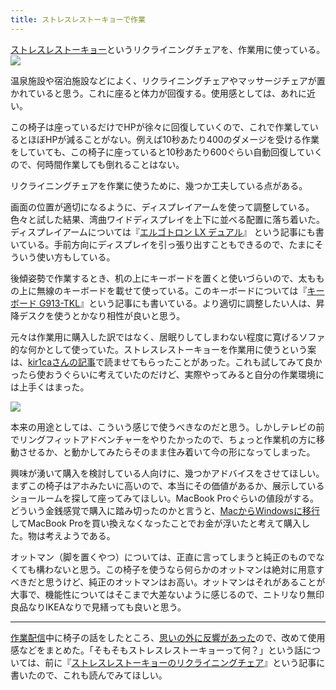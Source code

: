 ```yaml
---
title: ストレスレストーキョーで作業
---
```

[ストレスレストーキョー](https://www.amazon.co.jp/dp/B08B3NM7RW)というリクライニングチェアを、作業用に使っている。![](https://lh3.googleusercontent.com/docs/ADP-6oFpkd12i4NYaSPD9UM5KNddFkL-lQVd6UHutAAL9eutOBIWJp59BMqyV8m9e8BysNmfdnxM7CxtiFNB-mS0e5g16rEfdKdipsmOSZR34R6KisnlyNpdYhMnMrbJDBViiIZbICk5-flF9xWTxtzw6M08i_R-Ffo_Ep3kgTezBRdYbejj-S9VN1FES0lpSHz0X9U-A721TlHCPYucFunpP12TkUjKSzyDU2xCqRnqWv_wrb_Q_3T0ln1bNo5EA34RPaGHfIsldiFSrXAPMYwIS_x23XiOhs8VZ1o-n3KD_AZGqdslJtUYkFsM59fVASP4v_xlasKImTRbwlsGjhQdqKZ_vIuxWVMuMpuqfjwDgoeULnA9QXBsvNJ_-cGm9R08SooARU9EfOY47EfZPxYHT_otVjEya8LSPSl4yDGnKTGnbFfFl1MqjrMgwQ8lKoXax1ivqIQjld1G2oMJYu0nan_uOt6-nRi3pEkRJLsf-B1WlwTmHFNpW6Gx6ZEoQumPnRRc_wOSLuPiuWD1gzISnAauP2jmkr-85Z4eQ-VzoD3iHgLfdkSh6acjteWkoCYbQtYS4bcB8-zDoxRIXSYP6KtD_XGkee027M0xdVag8BaJUgoiBgj8LuBIJfPp9kHLCzBZCB0QOXQhKt6D7vSadctaCWySv8_nyJBD6D0pQ0X_oFnClkjJi8l4QZKr8T_Nq8oK7KM78_muRTMANJzOdqvf67f0lQKJ3qs2-TA7AXjqz8sRitf64GLwKdI5BuhFbj9wWxVtt4VEQJuh-h-X6ZYPls0k__062MfacOScvN6Lt3OAvf4jiMxnwMrvrnII2rOpXFFgoFUgBC5S6neXr_BCYm8zabOshcywpa98Zz5LY1QpMfN_9pWTVH-qYqLcsQ82xszya4oe5mlRiNigFXbG_s2mlarCxRGMX4aXliLC_0jPQupM3faybM54alVf75HF4fqHPN1fGNzOexuLNCy6MwHg2-r55Jnn8deMFkA3XkG7c5Fh24j5WSBFtFWUuoQeyXce7yhRZkdNPFmhhAxrAQ20qwau8VDd5W273UjblrZzk8SGGwRE0vxXj14O8R8YKuQqiArJJL5MDtwtDoLiumz5hfzOYY9KmeDpfyxjdUDGu3yKwdP37iFddidc3-j1vt2poXB2EGEWhgBvJPgzT5kJ57tOJ1-80gC49T8xsGGLBk96CPlQKXI8nz8glKI7vefIigxyYJaORGtArjkdbDZS2GfLiEoI-id_KiDOvqD0)

温泉施設や宿泊施設などによく、リクライニングチェアやマッサージチェアが置かれていると思う。これに座ると体力が回復する。使用感としては、あれに近い。

この椅子は座っているだけでHPが徐々に回復していくので、これで作業しているとほぼHPが減ることがない。例えば10秒あたり400のダメージを受ける作業をしていても、この椅子に座っていると10秒あたり600ぐらい自動回復していくので、何時間作業しても倒れることはない。

リクライニングチェアを作業に使うために、幾つか工夫している点がある。

画面の位置が適切になるように、ディスプレイアームを使って調整している。色々と試した結果、湾曲ワイドディスプレイを上下に並べる配置に落ち着いた。ディスプレイアームについては『[エルゴトロン LX デュアル](https://r7kamura.com/articles/2021-02-27-ergotron-lx-dual)』 という記事にも書いている。手前方向にディスプレイを引っ張り出すこともできるので、たまにそういう使い方もしている。

後傾姿勢で作業するとき、机の上にキーボードを置くと使いづらいので、太ももの上に無線のキーボードを載せて使っている。このキーボードについては『[キーボード G913-TKL](https://r7kamura.com/articles/2020-10-21-keyboard-g913-tkl)』という記事にも書いている。より適切に調整したい人は、昇降デスクを使うとかなり相性が良いと思う。

元々は作業用に購入した訳ではなく、居眠りしてしまわない程度に寛げるソファ的な何かとして使っていた。ストレスレストーキョーを作業用に使うという案は、[kir1caさんの記事](https://gadget-shot.com/53119)で読ませてもらったことがあった。これも試してみて良かったら使おうぐらいに考えていたのだけど、実際やってみると自分の作業環境には上手くはまった。

![](https://lh3.googleusercontent.com/docs/ADP-6oHRB2g5KkKVyKbPbEIgYpHgM6n1J7gqS5RoBKsR-jBsKT6VgC_InQAhUZJbe9EnKzfudlUcLV6cM3o8n-GcbdtCv-V3nd4E_chdx08hTGJk_CKzvIrnhaCz4vyUIwmNfKnKLqv-jwnyIxWIgRZT9nB20T7NFv1OxvruJSJVj-BmE-kqQwcnLYjsXbDRcsFlPkCBmz1NpKfUPbEdpBL4ii9EEs5HQYgQyky3HzWafF7bELULMRja-tE-vZMEW2GePRfTs2MRh49-LpcjLGf0yfBbjSZyr67n7ohV-ZhkGCJn9H8ngoGfecPrvqcJ_KrpAKDBu4mniRkeqVA8nrFr93QshEZtFpsyd2GNngS9DwUHFVnYS8knAK923CG9w_W0cjof1bDmY4vgnt5ZvywTiiaYj-uJTfcwZUOnqUOSCMC76OynLNfZnbDPDkgMtabLZlruk90Zs-6u97qpJh4I0jxHhuyT8bTYcbFC3EPILpSQztdmXK9V1VvPUEnkPWiowT5nqNLdojXiLxpxA3hDTCamSsJQ680jGGh4IJDykJaoGkZ0WTiHZer5mw4CY8a6m0a4L_0HFtR9Jw-yrXerOryqEJj_0sC66f0DPB_krTjW8fT1SmOsj7zF4zWNe8viZ033fX8SzznxwT55UXIMk31nnaLqMh-DNO5qT2STZQ7jdGPr3rR-XKpOphu3Vi7SPacla_Yezg7BdumDLIHAM4IyfO9Y3cr5z-cIleaSJanBNDe-ez03SQbli0fqtuYl-lSo61eJw8vKnQJVyxtW2ozLwxrlU8tFDcbWzBw-Bj1UHtub0uzp0FRg1yyUM9d92LCxJpLfFOts0ofKB18dJymcEAQqBlYKohz49Z7o5r0BZ-BvSj9G7q0WUqSZ2hUc5tkMCILrnGWLt57_AM3_Hkx2vqASFydM3gQMnJEAzukQP6S6FZurRXEcK1RcVkZyGnzdKn03XmAKVu8fabBDKOdvagfac26T78qX90ETj0SCauLn0pRC7CLIEp91z3N281QijlomEorTTUYUV5unWvZy97QPzRJqh5V_MwOhcLTurdinCDpAefINqyXYM2WiQyv9W9_qCU--xq24_EaVnAH61L4KcagVj3_Tiiiw0oPdumKzSevl_eeL2Mbffl6NZQyoJimn6gx6yPHy63B5CPX3kZwzR6CX6OeNMHHDnp4nfmBUq8B6x6T6tu-GzxV-55FBMhvWHoN50CRvGSOM90RnfTw89s9Aki6Gww_y_4NVVdPC)

本来の用途としては、こういう感じで使うべきなのだと思う。しかしテレビの前でリングフィットアドベンチャーをやりたかったので、ちょっと作業机の方に移動させるか、と動かしてみたらそのまま住み着いて今の形になってしまった。

興味が湧いて購入を検討している人向けに、幾つかアドバイスをさせてほしい。まずこの椅子はアホみたいに高いので、本当にその価値があるか、展示しているショールームを探して座ってみてほしい。MacBook Proぐらいの値段がする。どういう金銭感覚で購入に踏み切ったのかと言うと、[MacからWindowsに移行](https://r7kamura.com/articles/2020-10-04-windows-revolution)してMacBook Proを買い換えなくなったことでお金が浮いたと考えて購入した。物は考えようである。

オットマン（脚を置くやつ）については、正直に言ってしまうと純正のものでなくても構わないと思う。この椅子を使うなら何らかのオットマンは絶対に用意すべきだと思うけど、純正のオットマンはお高い。オットマンはそれがあることが大事で、機能性についてはそこまで大差ないように感じるので、ニトリなり無印良品なりIKEAなりで見繕っても良いと思う。

* * *

[作業配信](https://www.youtube.com/channel/UC5s-KpSDGzxWPWNv94PnJHw)中に椅子の話をしたところ、[思いの外に反響があった](https://scrapbox.io/miyaoka/%E6%97%A5%E5%A0%B12022-05-03)ので、改めて使用感などをまとめた。「そもそもストレスレストーキョーって何？」という話については、前に『[ストレスレストーキョーのリクライニングチェア](https://r7kamura.com/articles/2021-10-22-stressless-tokyo)』という記事に書いたので、これも読んでみてほしい。
